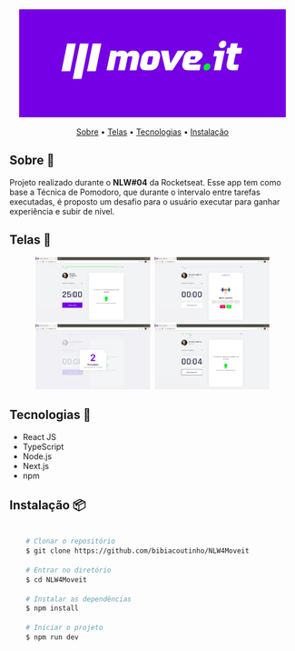 <div align="center">
  <img src="/img/moveit.png" />
</div>

<p align="center">
    <a href="#Sobre">Sobre</a> •
    <a href="#Telas">Telas</a> •
    <a href="#Tecnologias">Tecnologias</a> •
    <a href="#Instalação">Instalação</a>
 </p> 
 
## Sobre 🚀
Projeto realizado durante o <strong>NLW#04</strong> da Rocketseat. Esse app tem como base a Técnica de Pomodoro, que durante o intervalo entre tarefas executadas,  é proposto um desafio para o usuário executar para ganhar experiência e subir de nível.

## Telas 🎨
<div align="center">
  <img src="/img/tela1moveit.png" width="40%" />&nbsp;
  <img src="/img/tela2moveit.png" width="40%" />
  <img src="/img/tela3moveit.png" width="40%" />&nbsp;
  <img src="/img/tela4moveit.png" width="40%" />
</div>

## Tecnologias 🔨
<ul>
  <li>React JS</li>
  <li>TypeScript</li>
  <li>Node.js</li>
  <li>Next.js</li>
  <li>npm</li>
</ul>

## Instalação 📦
```bash

    # Clonar o repositório
    $ git clone https://github.com/bibiacoutinho/NLW4Moveit
    
    # Entrar no diretório
    $ cd NLW4Moveit

    # Instalar as dependências
    $ npm install

    # Iniciar o projeto
    $ npm run dev
```
